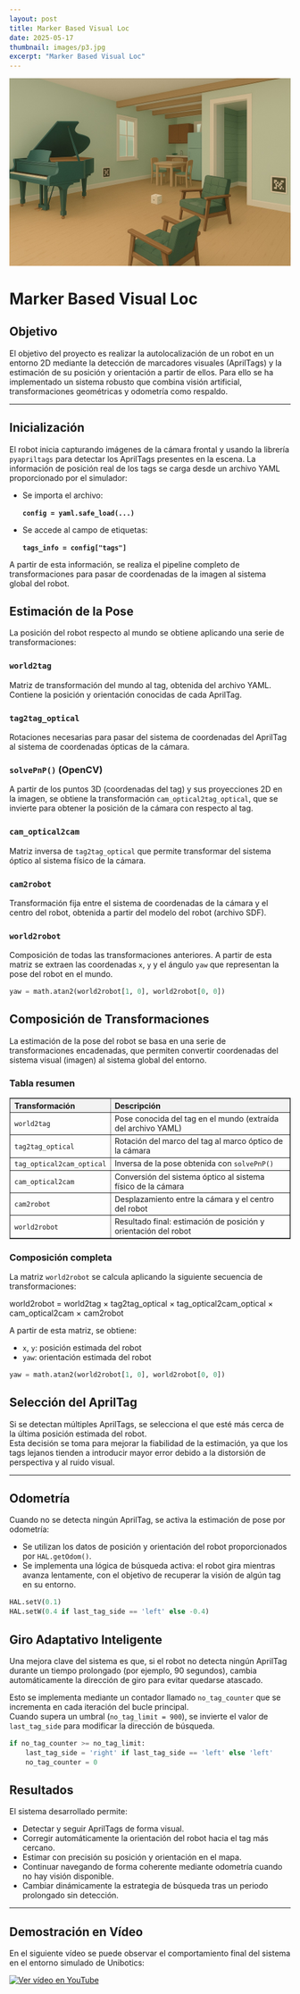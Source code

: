 ```yaml
---
layout: post
title: Marker Based Visual Loc
date: 2025-05-17
thumbnail: images/p3.jpg
excerpt: "Marker Based Visual Loc"
---
```

![Imagen de seguimiento de línea](/images/p3.jpg)  <!-- Imagen dentro del post -->

# Marker Based Visual Loc

## Objetivo

El objetivo del proyecto es realizar la autolocalización de un robot en un entorno 2D mediante la detección de marcadores visuales (AprilTags) y la estimación de su posición y orientación a partir de ellos. Para ello se ha implementado un sistema robusto que combina visión artificial, transformaciones geométricas y odometría como respaldo.

---

## Inicialización

El robot inicia capturando imágenes de la cámara frontal y usando la librería `pyapriltags` para detectar los AprilTags presentes en la escena. La información de posición real de los tags se carga desde un archivo YAML proporcionado por el simulador:


- Se importa el archivo:
  
  **`config = yaml.safe_load(...)`**

- Se accede al campo de etiquetas:
  
  **`tags_info = config["tags"]`**


A partir de esta información, se realiza el pipeline completo de transformaciones para pasar de coordenadas de la imagen al sistema global del robot.


## Estimación de la Pose

La posición del robot respecto al mundo se obtiene aplicando una serie de transformaciones:

### `world2tag`
Matriz de transformación del mundo al tag, obtenida del archivo YAML. Contiene la posición y orientación conocidas de cada AprilTag.

### `tag2tag_optical`
Rotaciones necesarias para pasar del sistema de coordenadas del AprilTag al sistema de coordenadas ópticas de la cámara.

### `solvePnP()` (OpenCV)
A partir de los puntos 3D (coordenadas del tag) y sus proyecciones 2D en la imagen, se obtiene la transformación `cam_optical2tag_optical`, que se invierte para obtener la posición de la cámara con respecto al tag.

### `cam_optical2cam`
Matriz inversa de `tag2tag_optical` que permite transformar del sistema óptico al sistema físico de la cámara.

### `cam2robot`
Transformación fija entre el sistema de coordenadas de la cámara y el centro del robot, obtenida a partir del modelo del robot (archivo SDF).

### `world2robot`
Composición de todas las transformaciones anteriores. A partir de esta matriz se extraen las coordenadas `x`, `y` y el ángulo `yaw` que representan la pose del robot en el mundo.

```python
yaw = math.atan2(world2robot[1, 0], world2robot[0, 0])
```

## Composición de Transformaciones

La estimación de la pose del robot se basa en una serie de transformaciones encadenadas, que permiten convertir coordenadas del sistema visual (imagen) al sistema global del entorno.

<h3>Tabla resumen</h3>
<table border="1" cellpadding="6" cellspacing="0" style="border-collapse: collapse; width: 100%;">
  <thead>
    <tr style="background-color: #f2f2f2;">
      <th style="text-align: left;">Transformación</th>
      <th style="text-align: left;">Descripción</th>
    </tr>
  </thead>
  <tbody>
    <tr>
      <td><code>world2tag</code></td>
      <td>Pose conocida del tag en el mundo (extraída del archivo YAML)</td>
    </tr>
    <tr>
      <td><code>tag2tag_optical</code></td>
      <td>Rotación del marco del tag al marco óptico de la cámara</td>
    </tr>
    <tr>
      <td><code>tag_optical2cam_optical</code></td>
      <td>Inversa de la pose obtenida con <code>solvePnP()</code></td>
    </tr>
    <tr>
      <td><code>cam_optical2cam</code></td>
      <td>Conversión del sistema óptico al sistema físico de la cámara</td>
    </tr>
    <tr>
      <td><code>cam2robot</code></td>
      <td>Desplazamiento entre la cámara y el centro del robot</td>
    </tr>
    <tr>
      <td><code>world2robot</code></td>
      <td>Resultado final: estimación de posición y orientación del robot</td>
    </tr>
  </tbody>
</table>

### Composición completa

La matriz `world2robot` se calcula aplicando la siguiente secuencia de transformaciones:

world2robot = world2tag × tag2tag_optical × tag_optical2cam_optical × cam_optical2cam × cam2robot


A partir de esta matriz, se obtiene:

- `x`, `y`: posición estimada del robot
- `yaw`: orientación estimada del robot

```python
yaw = math.atan2(world2robot[1, 0], world2robot[0, 0])
```

## Selección del AprilTag

Si se detectan múltiples AprilTags, se selecciona el que esté más cerca de la última posición estimada del robot.  
Esta decisión se toma para mejorar la fiabilidad de la estimación, ya que los tags lejanos tienden a introducir mayor error debido a la distorsión de perspectiva y al ruido visual.

---

## Odometría

Cuando no se detecta ningún AprilTag, se activa la estimación de pose por odometría:

- Se utilizan los datos de posición y orientación del robot proporcionados por `HAL.getOdom()`.
- Se implementa una lógica de búsqueda activa: el robot gira mientras avanza lentamente, con el objetivo de recuperar la visión de algún tag en su entorno.

```python
HAL.setV(0.1)
HAL.setW(0.4 if last_tag_side == 'left' else -0.4)
```
## Giro Adaptativo Inteligente

Una mejora clave del sistema es que, si el robot no detecta ningún AprilTag durante un tiempo prolongado (por ejemplo, 90 segundos), cambia automáticamente la dirección de giro para evitar quedarse atascado.

Esto se implementa mediante un contador llamado `no_tag_counter` que se incrementa en cada iteración del bucle principal.  
Cuando supera un umbral (`no_tag_limit = 900`), se invierte el valor de `last_tag_side` para modificar la dirección de búsqueda.


```python
if no_tag_counter >= no_tag_limit:
    last_tag_side = 'right' if last_tag_side == 'left' else 'left'
    no_tag_counter = 0
```


## Resultados

El sistema desarrollado permite:

- Detectar y seguir AprilTags de forma visual.
- Corregir automáticamente la orientación del robot hacia el tag más cercano.
- Estimar con precisión su posición y orientación en el mapa.
- Continuar navegando de forma coherente mediante odometría cuando no hay visión disponible.
- Cambiar dinámicamente la estrategia de búsqueda tras un periodo prolongado sin detección.

---


## Demostración en Vídeo

En el siguiente vídeo se puede observar el comportamiento final del sistema en el entorno simulado de Unibotics:

[![Ver vídeo en YouTube](https://img.youtube.com/vi/0MP5zJXQh24/hqdefault.jpg)](https://youtu.be/0MP5zJXQh24?si=Br8f31cqrkDcS388)
